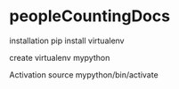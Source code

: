 # peopleCountingDocs

installation
pip install virtualenv

create
virtualenv mypython

Activation 
source mypython/bin/activate
